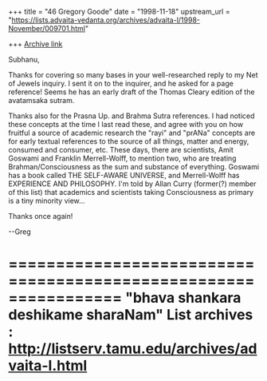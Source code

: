 +++
title = "46 Gregory Goode"
date = "1998-11-18"
upstream_url = "https://lists.advaita-vedanta.org/archives/advaita-l/1998-November/009701.html"

+++
[Archive link](https://lists.advaita-vedanta.org/archives/advaita-l/1998-November/009701.html)

Subhanu,

Thanks for covering so many bases in your well-researched reply to my Net
of Jewels inquiry.  I sent it on to the inquirer, and he asked for a page
reference!  Seems he has an early draft of the Thomas Cleary edition of the
avatamsaka sutram.

Thanks also for the Prasna Up. and Brahma Sutra references.  I had noticed
these concepts at the time I last read these, and agree with you on how
fruitful a source of academic research the "rayi" and "prANa" concepts are
for  early textual references to the source of all things, matter and
energy, consumed and consumer, etc.  These days, there are scientists, Amit
Goswami and Franklin Merrell-Wolff, to mention two, who are treating
Brahman/Consciousness as the sum and substance of everything.  Goswami has
a book called THE SELF-AWARE UNIVERSE, and Merrell-Wolff has EXPERIENCE AND
PHILOSOPHY.  I'm told by Allan Curry (former(?) member of this list) that
academics and scientists taking Consciousness as primary is a tiny minority
view...

Thanks once again!

--Greg

================================================================
"bhava shankara deshikame sharaNam"
List archives : http://listserv.tamu.edu/archives/advaita-l.html
================================================================

